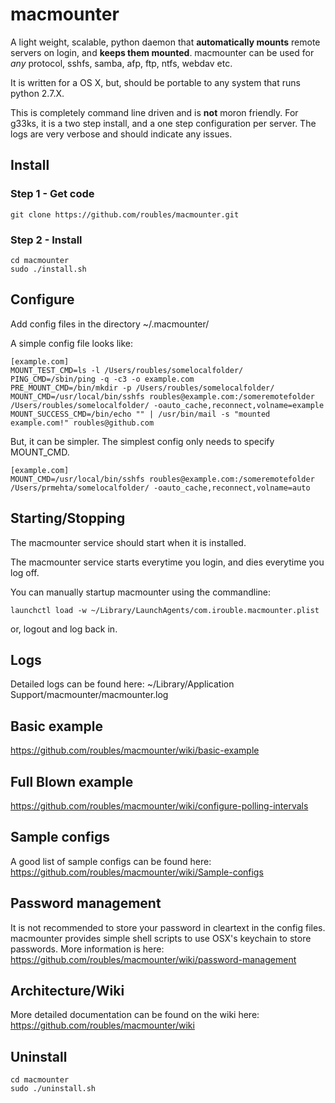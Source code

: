 # macmounter

A light weight, scalable, python daemon that **automatically mounts** remote servers on login, and **keeps them mounted**. macmounter can be used for *any* protocol, sshfs, samba, afp, ftp, ntfs, webdav etc. 

It is written for a OS X, but, should be portable to any system that runs python 2.7.X.

This is completely command line driven and is **not** moron friendly. For g33ks, it is a two step install, and a one step configuration per server. The logs are very verbose and should indicate any issues.

## Install

### Step 1 - Get code
```
git clone https://github.com/roubles/macmounter.git
```

### Step 2 - Install
```
cd macmounter
sudo ./install.sh
```

## Configure
Add config files in the directory ~/.macmounter/

A simple config file looks like:
```
[example.com]
MOUNT_TEST_CMD=ls -l /Users/roubles/somelocalfolder/
PING_CMD=/sbin/ping -q -c3 -o example.com 
PRE_MOUNT_CMD=/bin/mkdir -p /Users/roubles/somelocalfolder/
MOUNT_CMD=/usr/local/bin/sshfs roubles@example.com:/someremotefolder /Users/roubles/somelocalfolder/ -oauto_cache,reconnect,volname=example
MOUNT_SUCCESS_CMD=/bin/echo "" | /usr/bin/mail -s "mounted example.com!" roubles@github.com
```

But, it can be simpler. The simplest config only needs to specify MOUNT_CMD.
```
[example.com]
MOUNT_CMD=/usr/local/bin/sshfs roubles@example.com:/someremotefolder /Users/prmehta/somelocalfolder/ -oauto_cache,reconnect,volname=auto
```

## Starting/Stopping

The macmounter service should start when it is installed. 

The macmounter service starts everytime you login, and dies everytime you log off. 

You can manually startup macmounter using the commandline:
```
launchctl load -w ~/Library/LaunchAgents/com.irouble.macmounter.plist
```

or, logout and log back in.

## Logs

Detailed logs can be found here: ~/Library/Application Support/macmounter/macmounter.log

## Basic example

https://github.com/roubles/macmounter/wiki/basic-example

## Full Blown example

https://github.com/roubles/macmounter/wiki/configure-polling-intervals

## Sample configs

A good list of sample configs can be found here: 
https://github.com/roubles/macmounter/wiki/Sample-configs

## Password management

It is not recommended to store your password in cleartext in the config files. macmounter provides simple shell scripts to use OSX's keychain to store passwords. More information is here: https://github.com/roubles/macmounter/wiki/password-management

## Architecture/Wiki

More detailed documentation can be found on the wiki here: https://github.com/roubles/macmounter/wiki

## Uninstall
```
cd macmounter
sudo ./uninstall.sh
```
